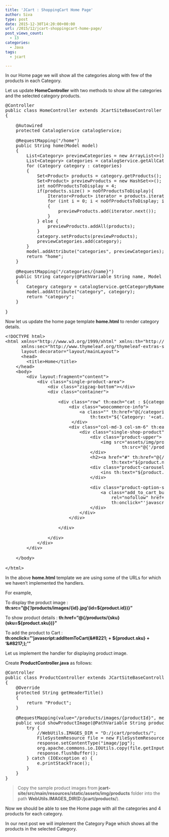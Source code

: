 ```yaml
---
title: 'JCart : ShoppingCart Home Page'
author: Siva
type: post
date: 2015-12-30T14:20:00+00:00
url: /2015/12/jcart-shoppingcart-home-page/
post_views_count:
  - 13
categories:
  - Java
tags:
  - jcart

---
```

In our Home page we will show all the categories along with few of the products in each Category.
  
Let us update **HomeController** with two methods to show all the categories and the selected category products.

<pre class="lang:java decode:true ">@Controller
public class HomeController extends JCartSiteBaseController
{	
	
	@Autowired 
	protected CatalogService catalogService;
	
	@RequestMapping("/home")
	public String home(Model model)
	{
		List&lt;Category&gt; previewCategories = new ArrayList&lt;&gt;();
		List&lt;Category&gt; categories = catalogService.getAllCategories();
		for (Category category : categories)
		{
			Set&lt;Product&gt; products = category.getProducts();
			Set&lt;Product&gt; previewProducts = new HashSet&lt;&gt;();
			int noOfProductsToDisplay = 4;
			if(products.size() &gt; noOfProductsToDisplay){
				Iterator&lt;Product&gt; iterator = products.iterator();
				for (int i = 0; i &lt; noOfProductsToDisplay; i++)
				{
					previewProducts.add(iterator.next());
				}
			} else {
				previewProducts.addAll(products);
			}	
			category.setProducts(previewProducts);
			previewCategories.add(category);
		}
		model.addAttribute("categories", previewCategories);
		return "home";
	}
	
	@RequestMapping("/categories/{name}")
	public String category(@PathVariable String name, Model model)
	{
		Category category = catalogService.getCategoryByName(name);
		model.addAttribute("category", category);
		return "category";
	}
	
}</pre>

Now let us update the home page template **home.html** to render category details.

<pre class="lang:xhtml decode:true ">&lt;!DOCTYPE html&gt;
&lt;html xmlns="http://www.w3.org/1999/xhtml" xmlns:th="http://www.thymeleaf.org"
	  xmlns:sec="http://www.thymeleaf.org/thymeleaf-extras-springsecurity3"
      layout:decorator="layout/mainLayout"&gt;      
      &lt;head&gt;
        &lt;title&gt;Home&lt;/title&gt;
    &lt;/head&gt;
    &lt;body&gt;
    	&lt;div layout:fragment="content"&gt;
    		&lt;div class="single-product-area"&gt;
		        &lt;div class="zigzag-bottom"&gt;&lt;/div&gt;
		        &lt;div class="container"&gt;
		        	
		            &lt;div class="row" th:each="cat : ${categories}"&gt;
		            	&lt;div class="woocommerce-info"&gt; 
		            		&lt;a class="" th:href="@{/categories/{name}(name=${cat.name})}" 
		            			th:text="${'Category: '+cat.name}"&gt;Category Name&lt;/a&gt;
		                 &lt;/div&gt;
		                &lt;div class="col-md-3 col-sm-6" th:each="product : ${cat.products}"&gt;
		                    &lt;div class="single-shop-product"&gt;
		                        &lt;div class="product-upper"&gt;
		                            &lt;img src="assets/img/products/2.jpg" alt="" 
		                            		th:src="@{'/products/images/{id}.jpg'(id=${product.id})}"/&gt;
		                        &lt;/div&gt;
		                        &lt;h2&gt;&lt;a href="#" th:href="@{/products/{sku}(sku=${product.sku})}" 
		                        		th:text="${product.name}"&gt;Product Name&lt;/a&gt;&lt;/h2&gt;
		                        &lt;div class="product-carousel-price"&gt;
		                            &lt;ins th:text="${product.price}"&gt;$9.00&lt;/ins&gt;
		                        &lt;/div&gt;  
		                        
		                        &lt;div class="product-option-shop"&gt;
		                            &lt;a class="add_to_cart_button" data-quantity="1" data-product_sku="" data-product_id="70" 
		                            	rel="nofollow" href="#"
		                            	th:onclick="'javascript:addItemToCart(\'' + ${product.sku} + '\');'"&gt;Add to cart&lt;/a&gt;
		                        &lt;/div&gt;
		                    &lt;/div&gt;
		                &lt;/div&gt;
		                
		            &lt;/div&gt;
		            
		        &lt;/div&gt;
		    &lt;/div&gt;
    	&lt;/div&gt;
    	
    &lt;/body&gt;
    
&lt;/html&gt;</pre>

In the above **home.html** template we are using some of the URLs for which we haven&#8217;t implemented the handlers.

For example,
  
To display the product image : **th:src=&#8221;@{&#8216;/products/images/{id}.jpg'(id=${product.id})}&#8221;**
  
To show product details : **th:href=&#8221;@{/products/{sku}(sku=${product.sku})}&#8221;**
  
To add the product to Cart : **th:onclick=&#8221;&#8216;javascript:addItemToCart(\&#8221; + ${product.sku} + &#8216;\&#8217;);'&#8221;**

Let us implement the handler for displaying product image.

Create **ProductController.java** as follows:

<pre class="lang:java decode:true ">@Controller
public class ProductController extends JCartSiteBaseController
{	
	@Override
	protected String getHeaderTitle()
	{
		return "Product";
	}	
	
	@RequestMapping(value="/products/images/{productId}", method=RequestMethod.GET)
	public void showProductImage(@PathVariable String productId, HttpServletRequest request, HttpServletResponse response) {
		try {
			//WebUtils.IMAGES_DIR = "D:/jcart/products/";
			FileSystemResource file = new FileSystemResource(WebUtils.IMAGES_DIR +productId+".jpg");     
			response.setContentType("image/jpg");
			org.apache.commons.io.IOUtils.copy(file.getInputStream(), response.getOutputStream());
			response.flushBuffer();
		} catch (IOException e) {
			e.printStackTrace();
		}
	}
}</pre>

> Copy the sample product images from **jcart-site/src/main/resources/static/assets/img/products** folder into the path **WebUtils.IMAGES_DIR(D:/jcart/products/**).

Now we should be able to see the Home page with all the categories and 4 products for each category.

In our next post we will implement the Category Page which shows all the products in the selected Category.